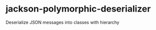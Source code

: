 jackson-polymorphic-deserializer
================================

Deserialize JSON messages into classes with hierarchy
